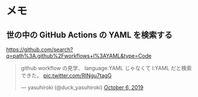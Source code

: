 # メモ

## 世の中の GitHub Actions の YAML を検索する

https://github.com/search?q=path%3A.github%2Fworkflows+l%3AYAML&type=Code

<blockquote class="twitter-tweet"><p lang="ja" dir="ltr">github workflow の見学、 language:YAML じゃなくて l:YAML だと検索できた。 <a href="https://t.co/RINgu7tagG">pic.twitter.com/RINgu7tagG</a></p>&mdash; yasuhiroki (@duck_yasuhiroki) <a href="https://twitter.com/duck_yasuhiroki/status/1180787794605527041?ref_src=twsrc%5Etfw">October 6, 2019</a></blockquote> <script async src="https://platform.twitter.com/widgets.js" charset="utf-8"></script>

